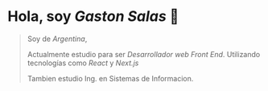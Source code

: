 # Hola, soy *Gaston Salas* 👋

>Soy de *Argentina*,
>
> Actualmente estudio para ser *Desarrollador web Front End*.
>Utilizando tecnologías como *React* y *Next.js*
> 
> Tambien estudio Ing. en Sistemas de Informacion.

